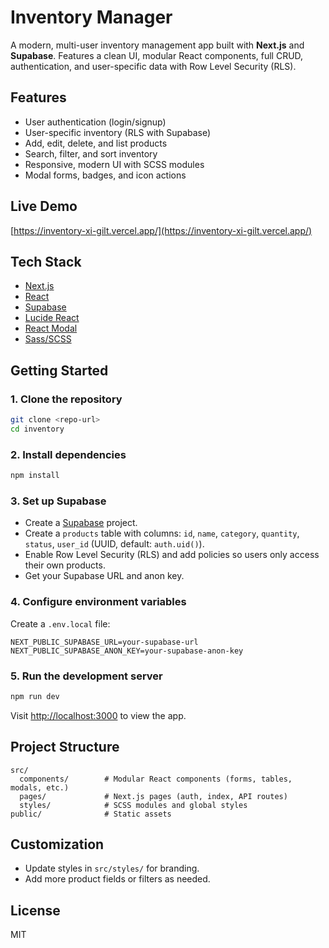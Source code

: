 # Inventory Manager

A modern, multi-user inventory management app built with **Next.js** and **Supabase**. Features a clean UI, modular React components, full CRUD, authentication, and user-specific data with Row Level Security (RLS).

## Features
- User authentication (login/signup)
- User-specific inventory (RLS with Supabase)
- Add, edit, delete, and list products
- Search, filter, and sort inventory
- Responsive, modern UI with SCSS modules
- Modal forms, badges, and icon actions

## Live Demo
[https://inventory-xi-gilt.vercel.app/](https://inventory-xi-gilt.vercel.app/)

## Tech Stack
- [Next.js](https://nextjs.org/)
- [React](https://react.dev/)
- [Supabase](https://supabase.com/)
- [Lucide React](https://lucide.dev/icons/)
- [React Modal](https://reactcommunity.org/react-modal/)
- [Sass/SCSS](https://sass-lang.com/)

## Getting Started

### 1. Clone the repository
```bash
git clone <repo-url>
cd inventory
```

### 2. Install dependencies
```bash
npm install
```

### 3. Set up Supabase
- Create a [Supabase](https://supabase.com/) project.
- Create a `products` table with columns: `id`, `name`, `category`, `quantity`, `status`, `user_id` (UUID, default: `auth.uid()`).
- Enable Row Level Security (RLS) and add policies so users only access their own products.
- Get your Supabase URL and anon key.

### 4. Configure environment variables
Create a `.env.local` file:
```env
NEXT_PUBLIC_SUPABASE_URL=your-supabase-url
NEXT_PUBLIC_SUPABASE_ANON_KEY=your-supabase-anon-key
```

### 5. Run the development server
```bash
npm run dev
```
Visit [http://localhost:3000](http://localhost:3000) to view the app.

## Project Structure
```
src/
  components/        # Modular React components (forms, tables, modals, etc.)
  pages/             # Next.js pages (auth, index, API routes)
  styles/            # SCSS modules and global styles
public/              # Static assets
```

## Customization
- Update styles in `src/styles/` for branding.
- Add more product fields or filters as needed.

## License
MIT
